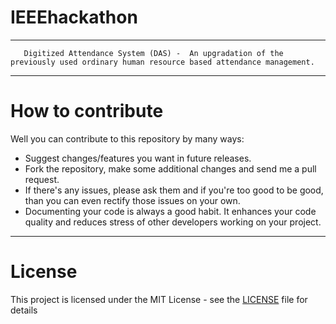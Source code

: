 # IEEEhackathon

-----------------------------------------------------------------------------------------------------------------------------------------
                                                     
       Digitized Attendance System (DAS) -  An upgradation of the previously used ordinary human resource based attendance management.
            
------------------------------------------------------------------------------------------------------------------------------------------

# How to contribute
Well you can contribute to this repository by many ways:
- Suggest changes/features you want in future releases.
- Fork the repository, make some additional changes and send me a pull request. 
- If there's any issues, please ask them and if you're too good to be good, than you can even rectify those issues on your own.
- Documenting your code is always a good habit. It enhances your code quality and reduces stress of other developers working on your project.

---

# License
This project is licensed under the MIT License - see the [LICENSE](../blob/main/LICENSE) file for details